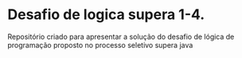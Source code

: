 # Desafio de logica supera 1-4.

Repositório criado para apresentar a solução do desafio de lógica de programação proposto no processo seletivo supera java
